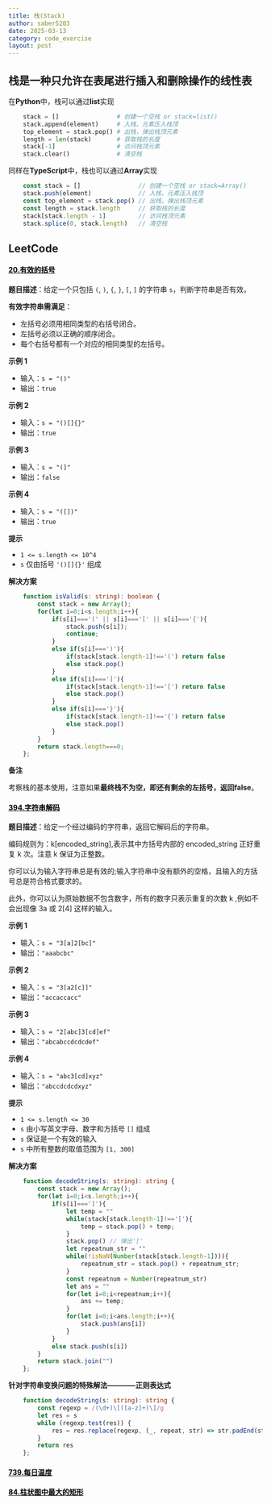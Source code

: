 ```yaml
---
title: 栈(Stack)
author: saber5203
date: 2025-03-13
category: code_exercise
layout: post
---
```


## 栈是一种只允许在表尾进行插入和删除操作的线性表

在**Python**中，栈可以通过**list**实现
```python
    stack = []                # 创建一个空栈 or stack=list()
    stack.append(element)     # 入栈，元素压入栈顶
    top_element = stack.pop() # 出栈，弹出栈顶元素
    length = len(stack)       # 获取栈的长度
    stack[-1]                 # 访问栈顶元素
    stack.clear()             # 清空栈
```

同样在**TypeScript**中，栈也可以通过**Array**实现
```typescript
    const stack = []                // 创建一个空栈 or stack=Array()
    stack.push(element)             // 入栈，元素压入栈顶
    const top_element = stack.pop() // 出栈，弹出栈顶元素
    const length = stack.length     // 获取栈的长度
    stack[stack.length - 1]         // 访问栈顶元素
    stack.splice(0, stack.length)   // 清空栈
```

## LeetCode

#### [<font color="black">20.有效的括号</font>](https://leetcode-cn.com/problems/valid-parentheses/)

**题目描述**：给定一个只包括 `(`, `)`, `{`, `}`, `[`, `]` 的字符串 `s`，判断字符串是否有效。

**有效字符串需满足**：

*   左括号必须用相同类型的右括号闭合。
*   左括号必须以正确的顺序闭合。
*   每个右括号都有一个对应的相同类型的左括号。

**示例 1**

*   输入：`s = "()"`
*   输出：`true`

**示例 2**

*   输入：`s = "()[]{}"`
*   输出：`true`

**示例 3**

*   输入：`s = "(]"`
*   输出：`false`

**示例 4**

*   输入：`s = "([])"`
*   输出：`true`

**提示**

*   `1 <= s.length <= 10^4`
*   `s` 仅由括号 `'()[]{}'` 组成

**解决方案**

```typescript
    function isValid(s: string): boolean {
        const stack = new Array();
        for(let i=0;i<s.length;i++){
            if(s[i]==='(' || s[i]==='[' || s[i]==='{'){
                stack.push(s[i]);
                continue;
            }
            else if(s[i]===')'){
                if(stack[stack.length-1]!=='(') return false
                else stack.pop()
            }
            else if(s[i]===']'){
                if(stack[stack.length-1]!=='[') return false
                else stack.pop()
            }
            else if(s[i]==='}'){
                if(stack[stack.length-1]!=='{') return false
                else stack.pop()
            }
        }
        return stack.length===0;
    };
```

**备注**

考察栈的基本使用，注意如果**最终栈不为空，即还有剩余的左括号，返回false**。

#### [<font color="black">394.字符串解码</font>](https://leetcode-cn.com/problems/decode-string/)

**题目描述**：给定一个经过编码的字符串，返回它解码后的字符串。

编码规则为：k[encoded_string],表示其中方括号内部的 encoded_string 正好重复 k 次。注意 k 保证为正整数。

你可以认为输入字符串总是有效的;输入字符串中没有额外的空格，且输入的方括号总是符合格式要求的。

此外，你可以认为原始数据不包含数字，所有的数字只表示重复的次数 k ,例如不会出现像 3a 或 2[4] 这样的输入。

**示例 1**

*   输入：`s = "3[a]2[bc]"`
*   输出：`"aaabcbc"`

**示例 2**

*   输入：`s = "3[a2[c]]"`
*   输出：`"accaccacc"`

**示例 3**

*   输入：`s = "2[abc]3[cd]ef"`
*   输出：`"abcabccdcdcdef"`

**示例 4**

*   输入：`s = "abc3[cd]xyz"`
*   输出：`"abccdcdcdxyz"`

**提示**

*   `1 <= s.length <= 30`
*   `s` 由小写英文字母、数字和方括号 `[]` 组成
*   `s` 保证是一个有效的输入
*   `s` 中所有整数的取值范围为 `[1, 300]`

**解决方案**

```typescript
    function decodeString(s: string): string {
        const stack = new Array();
        for(let i=0;i<s.length;i++){
            if(s[i]===']'){
                let temp = ""
                while(stack[stack.length-1]!=='['){
                    temp = stack.pop() + temp;
                }
                stack.pop() // 弹出'['
                let repeatnum_str = ""
                while(!isNaN(Number(stack[stack.length-1]))){
                    repeatnum_str = stack.pop() + repeatnum_str;
                }
                const repeatnum = Number(repeatnum_str)
                let ans = ""
                for(let i=0;i<repeatnum;i++){
                    ans += temp;
                }
                for(let i=0;i<ans.length;i++){
                    stack.push(ans[i])
                }
            }
            else stack.push(s[i])
        }
        return stack.join("")
    };
```

**针对字符串变换问题的特殊解法————正则表达式**

```typescript
    function decodeString(s: string): string {
        const regexp = /(\d+)\[([a-z]+)\]/g
        let res = s
        while (regexp.test(res)) {
            res = res.replace(regexp, (_, repeat, str) => str.padEnd(str.length * repeat, str))
        }
        return res
    };
```

#### [<font color="black">739.每日温度</font>](https://leetcode-cn.com/problems/daily-temperatures/)

#### [<font color="black">84.柱状图中最大的矩形</font>](https://leetcode-cn.com/problems/largest-rectangle-in-histogram/)

